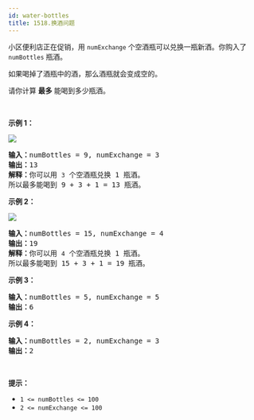 ```yaml
---
id: water-bottles
title: 1518.换酒问题
---
```

小区便利店正在促销，用 <code>numExchange</code> 个空酒瓶可以兑换一瓶新酒。你购入了 <code>numBottles</code> 瓶酒。

如果喝掉了酒瓶中的酒，那么酒瓶就会变成空的。

请你计算 **最多** 能喝到多少瓶酒。

 

**示例 1：**

**![](https://assets.leetcode-cn.com/aliyun-lc-upload/uploads/2020/07/19/sample_1_1875.png)**


<pre><strong>输入：</strong>numBottles = 9, numExchange = 3<br/><strong>输出：</strong>13<br/><strong>解释：</strong>你可以用 <code>3</code> 个空酒瓶兑换 1 瓶酒。<br/>所以最多能喝到 9 + 3 + 1 = 13 瓶酒。<br/></pre>

**示例 2：**

![](https://assets.leetcode-cn.com/aliyun-lc-upload/uploads/2020/07/19/sample_2_1875.png)


<pre><strong>输入：</strong>numBottles = 15, numExchange = 4<br/><strong>输出：</strong>19<br/><strong>解释：</strong>你可以用 <code>4</code> 个空酒瓶兑换 1 瓶酒。<br/>所以最多能喝到 15 + 3 + 1 = 19 瓶酒。<br/></pre>

**示例 3：**


<pre><strong>输入：</strong>numBottles = 5, numExchange = 5<br/><strong>输出：</strong>6<br/></pre>

**示例 4：**


<pre><strong>输入：</strong>numBottles = 2, numExchange = 3<br/><strong>输出：</strong>2<br/></pre>

 

**提示：**


- <code>1 &lt;= numBottles &lt;= 100</code>
- <code>2 &lt;= numExchange &lt;= 100</code>
